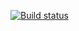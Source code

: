 [![Build status](https://ci.appveyor.com/api/projects/status/kffc0ka3f804d8g5?svg=true)](https://ci.appveyor.com/project/KateUstinova/at-hw-2-3)
